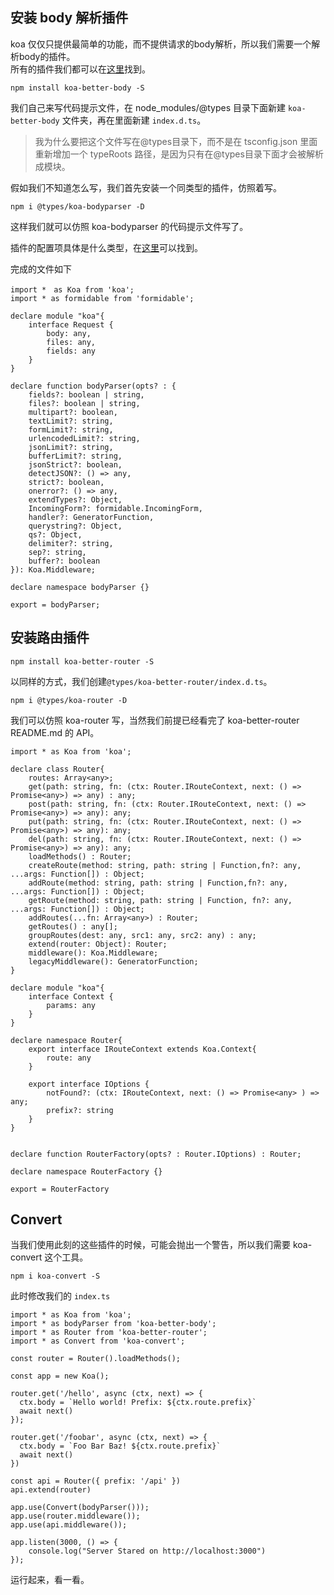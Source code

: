 ## 安装 body 解析插件

koa 仅仅只提供最简单的功能，而不提供请求的body解析，所以我们需要一个解析body的插件。  
所有的插件我们都可以在[这里](https://github.com/koajs/koa/wiki)找到。

```
npm install koa-better-body -S
```

我们自己来写代码提示文件，在 node\_modules/@types 目录下面新建 `koa-better-body` 文件夹，再在里面新建 `index.d.ts`。

> 我为什么要把这个文件写在@types目录下，而不是在 tsconfig.json 里面重新增加一个 typeRoots 路径，是因为只有在@types目录下面才会被解析成模块。

假如我们不知道怎么写，我们首先安装一个同类型的插件，仿照着写。

```
npm i @types/koa-bodyparser -D
```

这样我们就可以仿照 koa-bodyparser 的代码提示文件写了。

插件的配置项具体是什么类型，在[这里](https://github.com/tunnckoCore/koa-better-body)可以找到。

完成的文件如下

```
import *　as Koa from 'koa';
import * as formidable from 'formidable';

declare module "koa"{
    interface Request {
        body: any,
        files: any,
        fields: any
    }
}

declare function bodyParser(opts? : {
    fields?: boolean | string,
    files?: boolean | string,
    multipart?: boolean,
    textLimit?: string,
    formLimit?: string,
    urlencodedLimit?: string,
    jsonLimit?: string,
    bufferLimit?: string,
    jsonStrict?: boolean,
    detectJSON?: () => any,
    strict?: boolean,
    onerror?: () => any,
    extendTypes?: Object,
    IncomingForm?: formidable.IncomingForm,
    handler?: GeneratorFunction,
    querystring?: Object,
    qs?: Object,
    delimiter?: string,
    sep?: string,
    buffer?: boolean
}): Koa.Middleware;

declare namespace bodyParser {}

export = bodyParser;
```

## 安装路由插件

```
npm install koa-better-router -S
```

以同样的方式，我们创建`@types/koa-better-router/index.d.ts`。

```
npm i @types/koa-router -D
```

我们可以仿照 koa-router 写，当然我们前提已经看完了 koa-better-router README.md 的 API。

```
import * as Koa from 'koa';

declare class Router{
    routes: Array<any>;
    get(path: string, fn: (ctx: Router.IRouteContext, next: () => Promise<any>) => any) : any;
    post(path: string, fn: (ctx: Router.IRouteContext, next: () => Promise<any>) => any): any;
    put(path: string, fn: (ctx: Router.IRouteContext, next: () => Promise<any>) => any): any;
    del(path: string, fn: (ctx: Router.IRouteContext, next: () => Promise<any>) => any): any;
    loadMethods() : Router;
    createRoute(method: string, path: string | Function,fn?: any, ...args: Function[]) : Object;
    addRoute(method: string, path: string | Function,fn?: any, ...args: Function[]) : Object;
    getRoute(method: string, path: string | Function, fn?: any, ...args: Function[]) : Object;
    addRoutes(...fn: Array<any>) : Router;
    getRoutes() : any[];
    groupRoutes(dest: any, src1: any, src2: any) : any;
    extend(router: Object): Router;
    middleware(): Koa.Middleware;
    legacyMiddleware(): GeneratorFunction;
}

declare module "koa"{
    interface Context {
        params: any
    }
}

declare namespace Router{
    export interface IRouteContext extends Koa.Context{
        route: any
    }

    export interface IOptions {
        notFound?: (ctx: IRouteContext, next: () => Promise<any> ) => any;
        prefix?: string
    }
}


declare function RouterFactory(opts? : Router.IOptions) : Router;

declare namespace RouterFactory {}

export = RouterFactory
```

## Convert

当我们使用此刻的这些插件的时候，可能会抛出一个警告，所以我们需要 koa-convert 这个工具。

```
npm i koa-convert -S
```

此时修改我们的 `index.ts`

    import * as Koa from 'koa';
    import * as bodyParser from 'koa-better-body';
    import * as Router from 'koa-better-router';
    import * as Convert from 'koa-convert';

    const router = Router().loadMethods();

    const app = new Koa();

    router.get('/hello', async (ctx, next) => {
      ctx.body = `Hello world! Prefix: ${ctx.route.prefix}`
      await next()
    });

    router.get('/foobar', async (ctx, next) => {
      ctx.body = `Foo Bar Baz! ${ctx.route.prefix}`
      await next()
    })

    const api = Router({ prefix: '/api' })
    api.extend(router)

    app.use(Convert(bodyParser()));
    app.use(router.middleware());
    app.use(api.middleware());

    app.listen(3000, () => {
        console.log("Server Stared on http://localhost:3000")
    });

运行起来，看一看。

